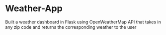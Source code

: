# Weather-App
Built a weather dashboard in Flask using OpenWeatherMap API that takes in any zip code and returns the corresponding weather to the user
